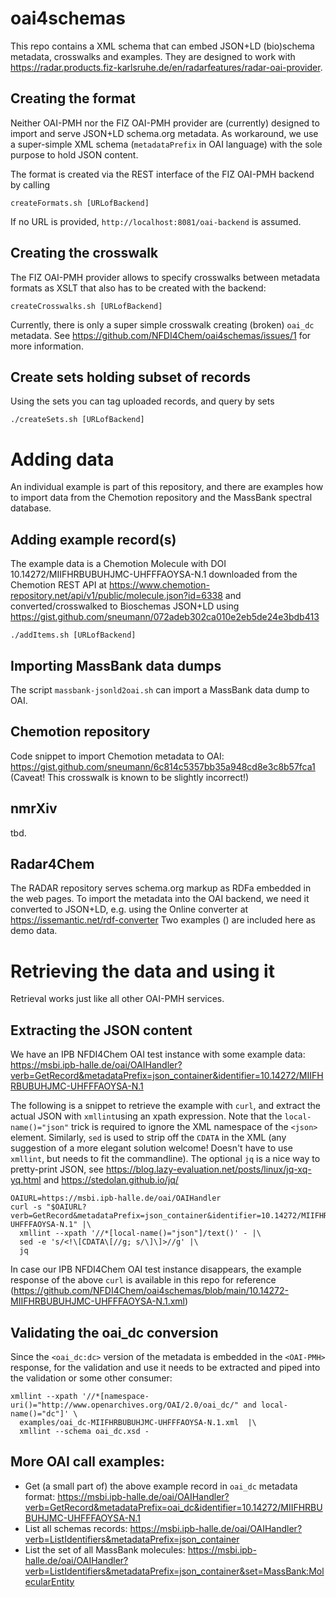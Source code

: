 # oai4schemas

This repo contains a XML schema that can embed JSON+LD (bio)schema metadata, crosswalks and examples. They are designed to work with https://radar.products.fiz-karlsruhe.de/en/radarfeatures/radar-oai-provider.

## Creating the format

Neither OAI-PMH nor the FIZ OAI-PMH provider are (currently) designed
to import and serve JSON+LD schema.org metadata. As workaround, we
use a super-simple XML schema (`metadataPrefix` in OAI language)
with the sole purpose to hold JSON content.

The format is created via the REST interface of the FIZ OAI-PMH backend
by calling
```
createFormats.sh [URLofBackend]
```
If no URL is provided, `http://localhost:8081/oai-backend` is assumed.

## Creating the crosswalk

The FIZ OAI-PMH provider allows to specify crosswalks between metadata formats
as XSLT that also has to be created with the backend:
```
createCrosswalks.sh [URLofBackend]
```
Currently, there is only a super simple crosswalk creating (broken) `oai_dc` metadata.
See https://github.com/NFDI4Chem/oai4schemas/issues/1 for more information.

## Create sets holding subset of records
Using the sets you can tag uploaded records, and query by sets
```
./createSets.sh [URLofBackend]
```

# Adding data

An individual example is part of this repository, and there are examples
how to import data from the Chemotion repository and the MassBank spectral database.

## Adding example record(s)

The example data is a Chemotion Molecule
with DOI 10.14272/MIIFHRBUBUHJMC-UHFFFAOYSA-N.1
downloaded from the Chemotion REST API
at https://www.chemotion-repository.net/api/v1/public/molecule.json?id=6338
and converted/crosswalked to Bioschemas JSON+LD
using https://gist.github.com/sneumann/072adeb302ca010e2eb5de24e3bdb413
```
./addItems.sh [URLofBackend]
```

## Importing MassBank data dumps

The script `massbank-jsonld2oai.sh` can import a MassBank data dump to OAI.

## Chemotion repository

Code snippet to import Chemotion metadata to OAI:
https://gist.github.com/sneumann/6c814c5357bb35a948cd8e3c8b57fca1
(Caveat! This crosswalk is known to be slightly incorrect!)

## nmrXiv

tbd.

## Radar4Chem

The RADAR repository serves schema.org markup as RDFa embedded in the web pages.
To import the metadata into the OAI backend, we need it converted to JSON+LD,
e.g. using the Online converter at https://issemantic.net/rdf-converter
Two examples () are included here as demo data.

# Retrieving the data and using it

Retrieval works just like all other OAI-PMH services.

## Extracting the JSON content

We have an IPB NFDI4Chem OAI test instance with some example data:
https://msbi.ipb-halle.de/oai/OAIHandler?verb=GetRecord&metadataPrefix=json_container&identifier=10.14272/MIIFHRBUBUHJMC-UHFFFAOYSA-N.1


The following is a snippet to retrieve the example with `curl`,
and extract the actual JSON with `xmllint`using an xpath expression.
Note that the `local-name()="json"` trick is required to ignore
the XML namespace of the `<json>` element. Similarly, `sed` is used to strip off the `CDATA` in the XML (any suggestion of
a more elegant solution welcome! Doesn't have to use `xmllint`, but needs
to fit the commandline).
The optional `jq` is a nice way to pretty-print JSON, see https://blog.lazy-evaluation.net/posts/linux/jq-xq-yq.html
and https://stedolan.github.io/jq/
```
OAIURL=https://msbi.ipb-halle.de/oai/OAIHandler
curl -s "$OAIURL?verb=GetRecord&metadataPrefix=json_container&identifier=10.14272/MIIFHRBUBUHJMC-UHFFFAOYSA-N.1" |\
  xmllint --xpath '//*[local-name()="json"]/text()' - |\
  sed -e 's/<!\[CDATA\[//g; s/\]\]>//g' |\
  jq
```
In case our IPB NFDI4Chem OAI test instance disappears,
the example response of the above `curl` is available
in this repo for reference (https://github.com/NFDI4Chem/oai4schemas/blob/main/10.14272-MIIFHRBUBUHJMC-UHFFFAOYSA-N.1.xml)

## Validating the oai_dc conversion

Since the `<oai_dc:dc>` version of the metadata is embedded in the `<OAI-PMH>` response,
for the validation and use it needs to be extracted and piped into the validation
or some other consumer:

```
xmllint --xpath '//*[namespace-uri()="http://www.openarchives.org/OAI/2.0/oai_dc/" and local-name()="dc"]' \
  examples/oai_dc-MIIFHRBUBUHJMC-UHFFFAOYSA-N.1.xml  |\
  xmllint --schema oai_dc.xsd -
```

## More OAI call examples:

- Get (a small part of) the above example record in `oai_dc` metadata format: https://msbi.ipb-halle.de/oai/OAIHandler?verb=GetRecord&metadataPrefix=oai_dc&identifier=10.14272/MIIFHRBUBUHJMC-UHFFFAOYSA-N.1
- List all schemas records: https://msbi.ipb-halle.de/oai/OAIHandler?verb=ListIdentifiers&metadataPrefix=json_container
- List the set of all MassBank molecules: https://msbi.ipb-halle.de/oai/OAIHandler?verb=ListIdentifiers&metadataPrefix=json_container&set=MassBank:MolecularEntity
